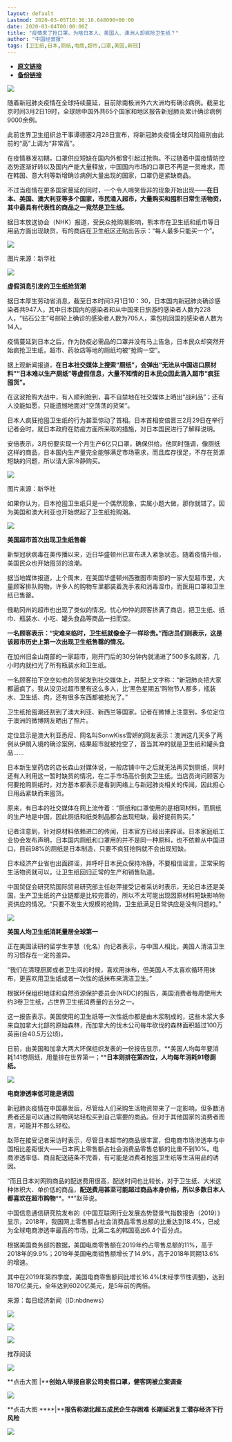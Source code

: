 ```yaml
---
layout: default
Lastmod: 2020-03-05T10:36:16.648090+00:00
date: 2020-03-04T00:00:00Z
title: "疫情来了抢口罩，为啥日本人、美国人、澳洲人却疯抢卫生纸？"
author: "中国经营报"
tags: [卫生纸,日本,厕纸,电商,超市,口罩,美国,新冠]
---
```


* [**原文链接**](https://mp.weixin.qq.com/s/i2heKoea-qp4H4XGtbrBiQ)
* [**备份链接**](http://archive.is/iNGOb)


![](/images/post/5fdb3f87f44cf8ae08d41ad1e0b84841.jpg)

随着新冠肺炎疫情在全球持续蔓延，目前除南极洲外六大洲均有确诊病例。截至北京时间3月2日19时，全球除中国外共65个国家和地区报告新冠肺炎累计确诊病例9000余例。

此前世界卫生组织总干事谭德塞2月28日宣布，将新冠肺炎疫情全球风险级别由此前的“高”上调为“非常高”。

在疫情暴发初期，口罩供应短缺在国内外都曾引起过抢购。不过随着中国疫情防控态势逐渐好转以及国内产能大量释放，中国国内市场的口罩已不再是一货难求，而在韩国、意大利等新增确诊病例大量出现的国家，口罩仍是紧缺商品。

不过当疫情在更多国家蔓延的同时，一个令人啼笑皆非的现象开始出现——**在日本、美国、澳大利亚等多个国家，市民涌入超市，大量购买和囤积日常生活物资，其中最具有代表性的商品之一竟然是卫生纸。**

据日本放送协会（NHK）报道，受民众抢购潮影响，熊本市在卫生纸和纸巾等日用品方面出现缺货，有的商店在卫生纸区还贴出告示：“每人最多只能买一个”。

![](/images/post/ffa6515a05ee8c7cdedee280de6ebe06.jpg)

图片来源：新华社  

![](/images/post/bc3576ff279d80264ac4f6d7a60432f9.jpg)

**虚假消息引发的卫生纸抢货潮**  

据日本厚生劳动省消息，截至日本时间3月1日10：30，日本国内新冠肺炎确诊感染者共947人，其中日本国内的感染者和从中国来日旅游的感染者人数为228人，“钻石公主”号邮轮上确诊的感染者人数为705人，乘包机回国的感染者人数为14人。

疫情蔓延到日本之后，作为防疫必需品的口罩并没有马上告急，日本民众却突然开始疯抢卫生纸，超市、药妆店等地的厕纸均被“抢购一空”。

据上观新闻报道，**在日本社交媒体上搜索“厕纸”，会弹出“无法从中国进口原材料”“日本难以生产厕纸”等虚假信息，大量不知情的日本民众因此涌入超市“疯狂囤货”。**

在这波抢购大战中，有人顺利抢到，喜不自禁地在社交媒体上晒出“战利品”；还有人没能如愿，只能遗憾地面对“空荡荡的货架”。

日本人疯狂抢囤卫生纸的行为甚至惊动了首相。日本首相安倍晋三2月29日在举行记者会时，就日本政府在防疫方面所采取的措施，对日本国民进行了解释说明。

安倍表示，3月份要实现一个月生产6亿只口罩，确保供给。他同时强调，像厕纸这样的商品，日本国内生产量完全能够满足市场需求，而且库存很足，不存在货源短缺的问题，所以请大家冷静购买。

![](/images/post/6cf6785a5e9038db76c1c410cf0d74c4.jpg)

图片来源：新华社

如果你认为，日本抢囤卫生纸只是一个偶然现象，实属小题大做，那你就错了。因为美国和澳大利亚也开始燃起了卫生纸抢购潮。

![](/images/post/bc3576ff279d80264ac4f6d7a60432f9.jpg)

**美国超市首次出现卫生纸售磐**  

新型冠状病毒在美传播以来，近日华盛顿州已宣布进入紧急状态。随着疫情升级，美国民众也开始囤货的浪潮。

据当地媒体报道，上个周末，在美国华盛顿州西雅图市南部的一家大型超市里，大量顾客排队购物，许多人的购物车里都装着洗手液和消毒湿巾，而医用口罩和卫生纸已售罄。

俄勒冈州的超市也出现了类似的情况。忧心忡忡的顾客挤满了商店，把卫生纸、纸巾、瓶装水、小吃、罐头食品等商品一扫而空。

**一名顾客表示：****“灾难来临时，卫生纸就像金子一样珍贵。****”而店员们则表示，这是该超市历史上第一次出现卫生纸售罄的情况。**

在加州旧金山南部的一家超市，刚开门后的30分钟内就涌进了500多名顾客，几小时内就扫光了所有瓶装水和卫生纸。

一名顾客拍下空空如也的货架发到社交媒体上，并配上文字称：“新冠肺炎把大家都逼疯了。我从没见过超市里有这么多人，比‘黑色星期五’购物节人都多，瓶装水、卫生纸、肉，还有很多东西都被抢光了。”

卫生纸抢囤潮还刮到了澳大利亚、新西兰等国家。记者在微博上注意到，多位定位于澳洲的微博网友晒出了照片。

定位显示是澳大利亚悉尼、网名叫SonwKiss雪妍的网友表示：澳洲这几天多了两例从伊朗入境的确诊案例，结果超市就被抢空了，首当其冲的就是卫生纸和罐头食品……

日本新生堂药店的店长森山对媒体说，一般店铺中午之后就无法再买到厕纸，同时还有人利用这一暂时缺货的情况，在二手市场高价倒卖卫生纸。当店员询问顾客为何要抢购厕纸时，对方基本都表示是看到网络上与新冠肺炎相关的传闻，因此担心日用品紧缺而来囤货。

原来，有日本的社交媒体在网上流传着：“厕纸和口罩使用的是相同材料，而厕纸的生产地是中国，因此厕纸和纸类制品都会出现短缺，最好提前购买。”

记者注意到，针对原材料依赖进口的传闻，日本官方已经出来辟谣。日本家庭纸工业协会发布声明，日本国内厕纸和口罩用的并不是同一种原料，也不依赖从中国进口，目前98%的厕纸是日本制造，只要不疯狂抢购就不会出现短缺。

日本经济产业省也出面辟谣，并呼吁日本民众保持冷静，不要相信谣言，正常采购生活物资就可以，让卫生纸回归正常的生产和销售轨道。

中国贸促会研究院国际贸易研究部主任赵萍接受记者采访时表示，无论日本还是美国，生产卫生纸的产业链都是比较完善的，所以不太可能出现因原材料短缺影响物资供应的情况。“只要不发生大规模的抢购，卫生纸满足日常供应是没有问题的。”

![](/images/post/bc3576ff279d80264ac4f6d7a60432f9.jpg)

**美国人均卫生纸消耗量居全球第一**  

正在美国读研的留学生李慧（化名）向记者表示，与中国人相比，美国人清洁卫生的习惯存在一定的差异。

“我们在清理厨房或者卫生间的时候，喜欢用抹布，但美国人不太喜欢循环用抹布，更喜欢用卫生纸或者一次性的纸抹布来清洁卫生。”

根据环保组织地球和自然资源保护委员会(NRDC)的报告，美国消费者每周使用大约3卷卫生纸，占世界卫生纸消费量的五分之一。

这一报告表示，美国使用的卫生纸等一次性纸巾都是由木浆制成的，这些木浆大多来自加拿大北部的原始森林，而加拿大的伐木公司每年砍伐的森林面积超过100万英亩(合40.5万公顷)。

日前，由美国和加拿大两大环保组织发表的一份报告显示，**美国人均每年要消耗141卷厕纸，用量排在世界第一；****日本则排在第四位，人均每年消耗91卷厕纸。**

![](/images/post/bc3576ff279d80264ac4f6d7a60432f9.jpg)

**电商渗透率低可能是诱因**  

新冠肺炎疫情在中国暴发后，尽管给人们采购生活物资带来了一定影响，但多数消费者还是可以通过购物网站轻松买到自己需要的商品。但对于其他国家的消费者而言，可能并不那么轻松。

赵萍在接受记者采访时表示，尽管日本超市的商品很丰富，但电商市场渗透率与中国相比差距很大——日本网上零售额占社会消费品零售总额的比重不到10%。电商渗透率低、商品配送链条不完善，有可能是消费者抢囤卫生纸等生活用品的诱因。

“而且日本对网购商品的配送费用很高，配送时间也比较长，对于卫生纸、大米这种体积大、单价低的商品，**配送费用甚至可能超过商品本身价格，所以多数日本人都喜欢在超市购物****。**”赵萍说。

中国信息通信研究院发布的《中国互联网行业发展态势暨景气指数报告（2019）》显示，2018年，我国网上零售额占社会消费品零售总额的比重达到18.4%，已成为全球电商渗透率最高的市场，比第二名的韩国高出6.4个百分点。

根据美国商务部的数据，美国电商零售额在2019年约占零售总额的11%，高于2018年的9.9%；2019年美国电商销售额增长了14.9%，高于2018年同期13.6%的增速。

其中在2019年第四季度，美国电商零售额同比增长16.4%(未经季节性调整)，达到1870亿美元，全年达到6020亿美元，是5年前的两倍。

来源：每日经济新闻（ID:nbdnews）

![](/images/post/a16c761d7953f54fb53a741d0f0989a1.jpg)

[![](/images/post/00b20e8ffaf8ff0b29f2cbf7609e133a.jpg)](https://shop45422698.m.youzan.com/wscshop/showcase/homepage?kdt_id=45230530&sf=wx_sm&is_share=1&from_uuid=7d0e9114-2a99-7d23-8c41-a2469d1eb731&atr_ps=undefined&redirect_count=1)  

  

![](/images/post/43b7a57fd045be64890b8526d60a1277.jpg)

  

推荐阅读

[![](/images/post/d527fb73e1e9f7358745a167824978a7.jpg)](http://mp.weixin.qq.com/s?__biz=MjA5NTMyOTMwMQ==&mid=2651972247&idx=1&sn=13da0a64dd458191f643faade520a5d3&chksm=4f3e85ed78490cfbdeb7b4cbcc1eb37c4bbdc98f8d91f1d7c1e57195759ad6c77fb8edb40d07&scene=21#wechat_redirect)

**点击大图 |****创始人举报自家公司卖假口罩，健客网被立案调查**

  

[![](/images/post/caf63326cff7a55877481824a8a34139.jpg)](http://mp.weixin.qq.com/s?__biz=MjA5NTMyOTMwMQ==&mid=2651972247&idx=3&sn=a86459fc8da46419d12ad6251665051b&chksm=4f3e85ed78490cfb752f02f643d4677cd2d832a09e8b6cb072f3885674311541ab40c1d8ad71&scene=21#wechat_redirect)

**点击大图 ****|****报告称湖北超五成民企生存困难 长期延迟复工潜存经济下行风险**  

  

![](/images/post/f3501c0a0df0124df45b227b216c07a4.jpg)

